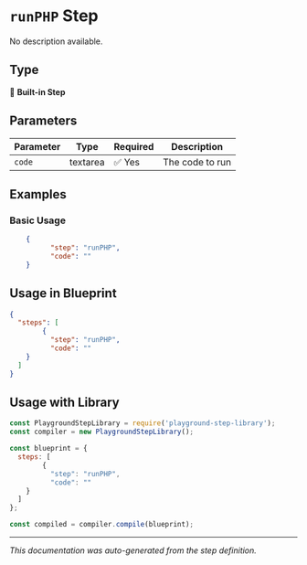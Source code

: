 # `runPHP` Step

No description available.

## Type
🔧 **Built-in Step**

## Parameters

| Parameter | Type | Required | Description |
|-----------|------|----------|-------------|
| `code` | textarea | ✅ Yes | The code to run |


## Examples

### Basic Usage
```json
    {
          "step": "runPHP",
          "code": ""
    }
```

## Usage in Blueprint

```json
{
  "steps": [
        {
          "step": "runPHP",
          "code": ""
    }
  ]
}
```

## Usage with Library

```javascript
const PlaygroundStepLibrary = require('playground-step-library');
const compiler = new PlaygroundStepLibrary();

const blueprint = {
  steps: [
        {
          "step": "runPHP",
          "code": ""
    }
  ]
};

const compiled = compiler.compile(blueprint);
```

---

*This documentation was auto-generated from the step definition.*
